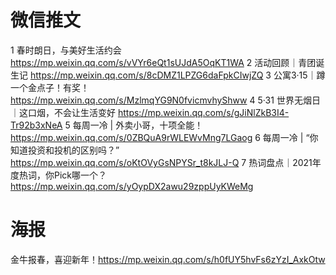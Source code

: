 # 微信推文
1 春时朗日，与美好生活约会
  https://mp.weixin.qq.com/s/vVYr6eQt1sUJdA5OqKT1WA
2 活动回顾｜青团诞生记
  https://mp.weixin.qq.com/s/8cDMZ1LPZG6daFpkCIwjZQ
3 公寓3·15｜蹲一个金点子！有奖！
  https://mp.weixin.qq.com/s/MzlmqYG9N0fvicmvhyShww
4 5·31 世界无烟日｜这口烟，不会让生活变好
  https://mp.weixin.qq.com/s/gJiNlZkB3I4-Tr92b3xNeA
5 每周一冷 | 外卖小哥，十项全能！
  https://mp.weixin.qq.com/s/0ZBQuA9rWLEWvMng7LGaog
6 每周一冷 | “你知道投资和投机的区别吗？”
  https://mp.weixin.qq.com/s/oKtOVyGsNPYSr_t8kJLJ-Q
7 热词盘点｜2021年度热词，你Pick哪一个？
  https://mp.weixin.qq.com/s/yOypDX2awu29zppUyKWeMg

# 海报
  金牛报春，喜迎新年！https://mp.weixin.qq.com/s/h0fUY5hvFs6zYzI_AxkOtw
